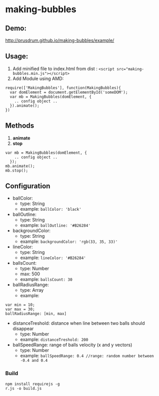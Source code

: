 # making-bubbles 

## Demo:
http://prusdrum.github.io/making-bubbles/example/ 

## Usage:
1. Add minified file to index.html from dist : `<script src="making-bubbles.min.js"></script>`
2. Add Module using AMD: 
```
require(['MakingBubbles'], function(MakingBubbles){
  var domElement = document.getElementById('someDOM');
  var mb = MakingBubbles(domElement, {
    .. config object ..
  }).animate();
})
```
## Methods
1. **animate**
2. **stop**
```
var mb = MakingBubbles(domElement, {
    .. config object ..
  });
mb.animate();
mb.stop();
```
## Configuration ##
- ballColor:
  - type: String
  - example: `ballColor: 'black'`
- ballOutline:
  - type: String
  - example: `ballOutline: '#B26284'`
- backgroundColor:
  - type: String
  - example: `backgroundColor: 'rgb(33, 35, 33)'`
- lineColor:
  - type: String
  - example: `lineColor: '#B26284'`
- ballsCount:
  - type: Number
  - max: 500
  - example: `ballsCount: 30`
- ballRadiusRange:
  - type: Array
  - example: 
```
var min = 10;
var max = 30;
ballRadiusRange: [min, max]
```
- distanceTreshold: distance when line between two balls should disappear
  - type: Number
  - example: `distanceTreshold: 200`
- ballSpeedRange: range of balls velocity (x and y vectors)
  - type: Number
  - example: `ballSpeedRange: 0.4 //range: random number between -0.4 and 0.4`

### Build ###
```
npm install requirejs -g
r.js -o build.js
```

  
